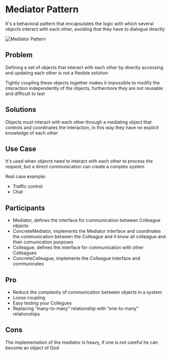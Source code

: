 # Mediator Pattern

It's a behavioral pattern that encapsulates the logic with which several objects interact with each other, avoiding that they have to dialogue directly

![Mediator Pattern](https://pbs.twimg.com/media/FYHlhvHXwAAJvsP?format=png&name=large)

## Problem

Defining a set of objects that interact with each other by directly accessing and updating each other is not a flexible solution

Tightly coupling these objects together makes it impossible to modify the interaction independently of the objects, furthermore they are not reusable and difficult to test

## Solutions

Objects must interact with each other through a mediating object that controls and coordinates the interaction, in this way they have no explicit knowledge of each other

## Use Case

It's used when objects need to interact with each other to process the request, but a direct communication can create a complex system

Real case example:
- Traffic control
- Chat

## Participants

- Mediator, defines the interface for communication between Colleague objects
- ConcreteMediator, implements the Mediator interface and coordinates the communication between the Colleague and it know all colleague and their comunication purposes
- Colleague, defines the interface for communication with other Colleagues
- ConcreteColleague, implements the Colleague interface and communicates 

## Pro

- Reduce the complexity of communication between objects in a system
- Loose coupling
- Easy testing your Collegues
- Replacing “many-to-many” relationship with “one-to-many” relationships

## Cons

The implementation of the mediator is heavy, if one is not careful he can become an object of God

